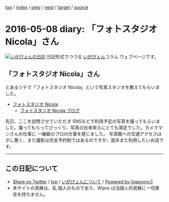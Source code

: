 [top](../index.html) 
 / [index](index.html) 
 / [prev](ig160507.html) 
 / [next](ig160512.html) 
 / [target](http://www.igapyon.jp/igapyon/diary/2016/ig160508.html) 
 / [source](https://github.com/igapyon/diary/blob/master/2016/ig160508.src.md) 

2016-05-08 diary: 「フォトスタジオ Nicola」さん
=====================================================================================================
[![いがぴょんの日記](http://www.igapyon.jp/igapyon/diary/images/iga200306s.jpg "いがぴょん")](http://www.igapyon.jp/igapyon/diary/memo/memoigapyon.html) 日記形式でつづる [いがぴょん](http://www.igapyon.jp/igapyon/diary/memo/memoigapyon.html)コラム ウェブページです。

## 「フォトスタジオ Nicola」さん

とあるツテで「フォトスタジオ Nicola」という写真スタジオを教えてもらいました。

* [フォトスタジオ Nicola](http://www.nicola.sakuraweb.com/)
  * [フォトスタジオ Nicola ブログ](http://ameblo.jp/nicola0311/)

先日、ここを訪問させていただき SNSなどで利用予定の写真を撮ってもらいました。撮ってもらってびっくり、写真の出来栄えにとても満足でした。カメラマンさんの仕事に 一線級のプロの仕事を感じました。
写真館への交通アクセスは少し悪く、また撮影は完全予約制ではあるのですが、是非また利用したいお店です。


----------------------------------------------------------------------------------------------------

## この日記について

* [Share on Twitter](https://twitter.com/intent/tweet?hashtags=igapyon%2Cdiary%2C%E3%81%84%E3%81%8C%E3%81%B4%E3%82%87%E3%82%93&text=%E3%80%8C%E3%83%95%E3%82%A9%E3%83%88%E3%82%B9%E3%82%BF%E3%82%B8%E3%82%AA+Nicola%E3%80%8D%E3%81%95%E3%82%93&url=http%3A%2F%2Fwww.igapyon.jp%2Figapyon%2Fdiary%2F2016%2Fig160508.html) / [top](../index.html) / [いがぴょんについて](http://www.igapyon.jp/igapyon/diary/memo/memoigapyon.html) / [Powered by Igapyonv3](https://github.com/igapyon/igapyonv3)
* 本サイトの見解は、私 個人のものであり、Wipro は当個人的見解に一切責任を持ちません。 
